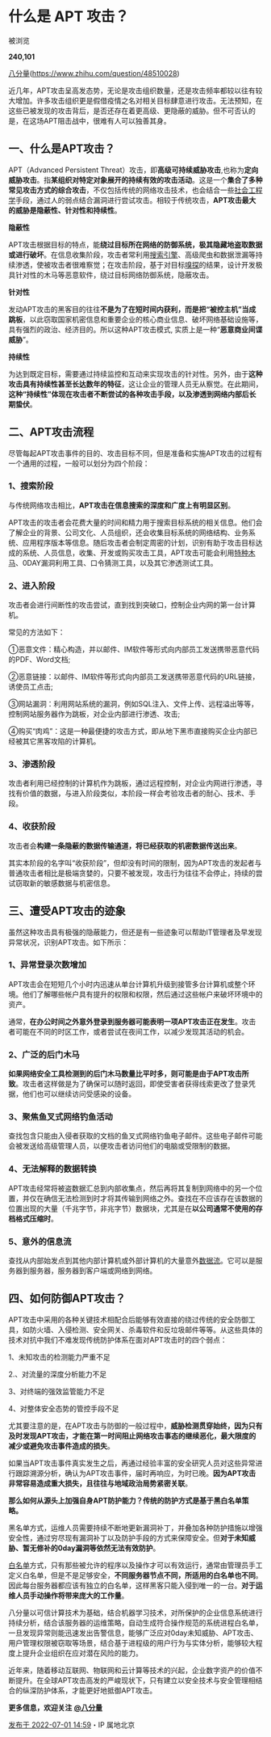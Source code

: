 # 什么是 APT 攻击？

被浏览

**240,101**

[八分量](https://www.zhihu.com/org/ba-fen-liang)(https://www.zhihu.com/question/48510028)

近几年，APT攻击呈高发态势，无论是攻击组织数量，还是攻击频率都较以往有较大增加。许多攻击组织更是假借疫情之名对相关目标肆意进行攻击。无法预知，在这些已被发现的攻击背后，是否还存在着更高级、更隐蔽的威胁。但不可否认的是，在这场APT阻击战中，很难有人可以独善其身。

## 一、什么是APT攻击？

APT（Advanced Persistent Threat）攻击，即**高级可持续威胁攻击**,也称为**定向威胁攻击**。指**某组织对特定对象展开的持续有效的攻击活动**。这是一个**集合了多种常见攻击方式的综合攻击**，不仅包括传统的网络攻击技术，也会结合一些[社会工程学](https://www.zhihu.com/search?q=社会工程学&search_source=Entity&hybrid_search_source=Entity&hybrid_search_extra={"sourceType"%3A"answer"%2C"sourceId"%3A2553818583})手段，通过人的弱点结合漏洞进行尝试攻击。相较于传统攻击，**APT攻击最大的威胁是隐蔽性、针对性和持续性**。

**隐蔽性**

APT攻击根据目标的特点，能**绕过目标所在网络的防御系统，极其隐藏地盗取数据或进行破坏**。在信息收集阶段，攻击者常利用[搜索引擎](https://www.zhihu.com/search?q=搜索引擎&search_source=Entity&hybrid_search_source=Entity&hybrid_search_extra={"sourceType"%3A"answer"%2C"sourceId"%3A2553818583})、高级爬虫和数据泄漏等持续渗透，使被攻击者很难察觉；在攻击阶段，基于对目标[嗅探](https://www.zhihu.com/search?q=嗅探&search_source=Entity&hybrid_search_source=Entity&hybrid_search_extra={"sourceType"%3A"answer"%2C"sourceId"%3A2553818583})的结果，设计开发极具针对性的木马等恶意软件，绕过目标网络防御系统，隐蔽攻击。

**针对性**

发动APT攻击的黑客目的往往**不是为了在短时间内获利，而是把“被控主机”当成跳板**，以此窃取国家机密信息和重要企业的核心商业信息、破坏网络基础设施等，具有强烈的政治、经济目的。所以这种APT攻击模式, 实质上是一种“**恶意商业间谍威胁**”。

**持续性**

为达到既定目标，需要通过持续监控和互动来实现攻击的针对性。另外，由于**这种攻击具有持续性甚至长达数年的特征**，这让企业的管理人员无从察觉。在此期间，**这种“持续性”体现在攻击者不断尝试的各种攻击手段，以及渗透到网络内部后长期蛰伏**。

## **二、APT攻击流程**

尽管每起APT攻击事件的目的、攻击目标不同，但是准备和实施APT攻击的过程有一个通用的过程，一般可以划分为四个阶段：

### **1、搜索阶段**

与传统网络攻击相比，**APT攻击在信息搜索的深度和广度上有明显区别**。

APT攻击的攻击者会花费大量的时间和精力用于搜索目标系统的相关信息。他们会了解企业的背景、公司文化、人员组织，还会收集目标系统的网络结构、业务系统、应用程序版本等信息。随后攻击者会制定周密的计划，识别有助于攻击目标达成的系统、人员信息，收集、开发或购买攻击工具，APT攻击可能会利用[特种木马](https://www.zhihu.com/search?q=特种木马&search_source=Entity&hybrid_search_source=Entity&hybrid_search_extra={"sourceType"%3A"answer"%2C"sourceId"%3A2553818583})、0DAY漏洞利用工具、口令猜测工具，以及其它渗透测试工具。

### **2、进入阶段**

攻击者会进行间断性的攻击尝试，直到找到突破口，控制企业内网的第一台计算机。

常见的方法如下：

①恶意文件：精心构造，并以邮件、IM软件等形式向内部员工发送携带恶意代码的PDF、Word文档;

②恶意链接：以邮件、IM软件等形式向内部员工发送携带恶意代码的URL链接，诱使员工点击;

③网站漏洞：利用网站系统的漏洞，例如SQL注入、文件上传、远程溢出等等，控制网站服务器作为跳板，对企业内部进行渗透、攻击;

④购买“肉鸡”：这是一种最便捷的攻击方式，即从地下黑市直接购买企业内部已经被其它黑客攻陷的计算机。

### **3、渗透阶段**

攻击者利用已经控制的计算机作为跳板，通过远程控制，对企业内网进行渗透，寻找有价值的数据，与进入阶段类似，本阶段一样会考验攻击者的耐心、技术、手段。

### **4、收获阶段**

攻击者会**构建一条隐蔽的数据传输通道，将已经获取的机密数据传送出来**。

其实本阶段的名字叫“收获阶段”，但却没有时间的限制，因为APT攻击的发起者与普通攻击者相比是极端贪婪的，只要不被发现，攻击行为往往不会停止，持续的尝试窃取新的敏感数据与机密信息。

## **三、遭受APT攻击的迹象**

虽然这种攻击具有极强的隐蔽能力，但还是有一些迹象可以帮助IT管理者及早发现异常状况，识别APT攻击。如下所示：

### **1、异常登录次数增加**

APT攻击会在短短几个小时内迅速从单台计算机升级到接管多台计算机或整个环境。他们了解哪些帐户具有提升的权限和权限，然后通过这些帐户来破坏环境中的资产。

通常，**在办公时间之外意外登录到服务器可能表明一项APT攻击正在发生**。攻击者可能在不同的时区工作，或者尝试在夜间工作，以减少发现其活动的机会。

### **2、广泛的后门木马**

**如果网络安全工具检测到的后门木马数量比平时多，则可能是由于APT攻击所致**。攻击者这样做是为了确保可以随时返回，即使受害者获得线索更改了登录凭据，他们也可以继续访问受感染的设备。

### **3、聚焦鱼叉式网络钓鱼活动**

查找包含只能由入侵者获取的文档的鱼叉式网络钓鱼电子邮件。这些电子邮件可能会被发送给高级管理人员，以便攻击者访问他们的电脑或受限制的数据。

### **4、无法解释的数据转换**

APT攻击经常将被盗数据汇总到内部收集点，然后再将其复制到网络中的另一个位置，并仅在确信无法检测到时才将其传输到网络之外。查找在不应该存在该数据的位置出现的大量（千兆字节，非兆字节）数据块，尤其是在**以公司通常不使用的存档格式压缩时**。

### **5、意外的信息流**

查找从内部始发点到其他内部计算机或外部计算机的大量意外[数据流](https://www.zhihu.com/search?q=数据流&search_source=Entity&hybrid_search_source=Entity&hybrid_search_extra={"sourceType"%3A"answer"%2C"sourceId"%3A2553818583})。它可以是服务器到服务器，服务器到客户端或网络到网络。

## **四、如何防御APT攻击？**

APT攻击中采用的各种关键技术相配合后能够有效直接的绕过传统的安全防御工具，如防火墙、入侵检测、安全网关、杀毒软件和反垃圾邮件等等。从这些具体的技术对抗中我们不难发现传统防护体系在面对APT攻击时的四个弱点：

1、未知攻击的检测能力严重不足

2.、对流量的深度分析能力不足

3、对终端的强效监管能力不足

4、对整体安全态势的管控手段不足

尤其要注意的是，在APT攻击与防御的一般过程中，**威胁检测贯穿始终，因为只有及时发现APT攻击，才能在第一时间阻止网络攻击事态的继续恶化，最大限度的减少或避免攻击事件造成的损失**。

如果当APT攻击事件真实发生之后，再通过经验丰富的安全研究人员对这些异常进行跟踪溯源分析，确认为APT攻击事件，届时再响应，为时已晚。**因为APT攻击非常容易造成重大损失，且往往与地域政治局势紧密关联**。

**那么如何从源头上加强自身APT防护能力？传统的防护方式是基于黑白名单策略。**

黑名单方式，运维人员需要持续不断地更新漏洞补丁，并叠加各种防护措施以增强安全性，通过穷尽现有漏洞补丁以及防护手段的方式来保障安全。但**对于未知威胁、暂无修补的0day漏洞等依然无法有效防护**。

[白名单](https://www.zhihu.com/search?q=白名单&search_source=Entity&hybrid_search_source=Entity&hybrid_search_extra={"sourceType"%3A"answer"%2C"sourceId"%3A2553818583})方式，只有那些被允许的程序以及操作才可以有效运行，通常由管理员手工定义白名单，但是不是足够安全，**不同服务器节点不同，所适用的白名单也不同**。因此每台服务器都应该有独立的白名单，这样黑客只能入侵到唯一的一台。**对于运维人员手动操作将带来庞大的工作量**。

八分量以可信计算技术为基础，结合机器学习技术，对所保护的企业信息系统进行持续分析，结合该服务器的运维策略，自动生成符合操作规范的系统进程白名单，一旦发现异常则能迅速发出告警信息，能够广泛应对0day未知威胁、APT攻击、用户管理权限被窃取等场景，结合基于进程级的用户行为与实体分析，能够较大程度上提升企业组织在应对潜在风险的能力。

近年来，随着移动互联网、物联网和云计算等技术的兴起，企业数字资产的价值不断提升。在全球APT攻击高发的严峻现状下，只有建立以安全技术与安全管理相结合的纵深防护体系，才能更好地抵御APT攻击。

**更多信息，欢迎关注** **[@八分量](https://www.zhihu.com/people/946a14d5b4a0cf1d2db559845453567d)**

[发布于 2022-07-01 14:59](https://www.zhihu.com/question/28881041/answer/2553818583)・IP 属地北京